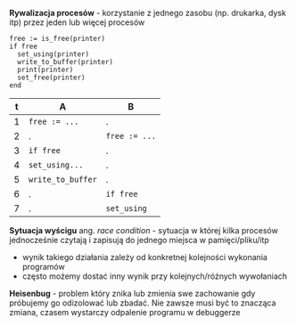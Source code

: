 **Rywalizacja procesów** - korzystanie z jednego zasobu (np. drukarka, dysk itp) przez jeden lub więcej procesów

    free := is_free(printer)
    if free
      set_using(printer)
      write_to_buffer(printer)
      print(printer)
      set_free(printer)
    end

| t |         A         |        B      |
|---|       -----       |      -----    |
| 1 | `free := ...`     | .             |
| 2 | .                 | `free := ...` |
| 3 | `if free`         | .             |
| 4 | `set_using...`    | .             |
| 5 | `write_to_buffer` | .             |
| 6 | .                 | `if free`     |
| 7 | .                 | `set_using`   |

**Sytuacja wyścigu** ang. *race condition* - sytuacja w której kilka procesów jednocześnie czytają i zapisują do
jednego miejsca w pamięci/pliku/itp
 - wynik takiego działania zależy od konkretnej kolejności wykonania programów
 - często możemy dostać inny wynik przy kolejnych/różnych wywołaniach

**Heisenbug** - problem który znika lub zmienia swe zachowanie gdy próbujemy go odizolować lub zbadać.
Nie zawsze musi być to znacząca zmiana, czasem wystarczy odpalenie programu w debuggerze


